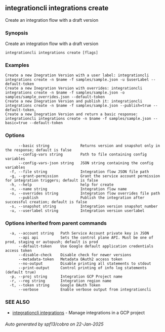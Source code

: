 ## integrationcli integrations create

Create an integration flow with a draft version

### Synopsis

Create an integration flow with a draft version

```
integrationcli integrations create [flags]
```

### Examples

```
Create a new Inegration Version with a user label: integrationcli integrations create -n $name -f samples/sample.json -u $userLabel --default-token
Create a new Inegration Version with overrides: integrationcli integrations create -n $name -f samples/sample.json -o samples/sample_overrides.json --default-token
Create a new Inegration Version and publish it: integrationcli integrations create -n $name -f samples/sample.json --publish=true --default-token,
Create a new Inegration Version and return a basic response: integrationcli integrations create -n $name -f samples/sample.json --basic=true --default-token
```

### Options

```
      --basic string              Returns version and snapshot only in the response; default is false
      --config-vars string        Path to file containing config variables
      --config-vars-json string   JSON string containing the config variables
  -f, --file string               Integration flow JSON file path
  -g, --grant-permission          Grant the service account permission for integration triggers; default is false
  -h, --help                      help for create
  -n, --name string               Integration flow name
  -o, --overrides string          Integration flow overrides file path
      --publish                   Publish the integration after successful creation; default is false
  -s, --snapshot string           Integration version snapshot number
  -u, --userlabel string          Integration version userlabel
```

### Options inherited from parent commands

```
  -a, --account string   Path Service Account private key in JSON
      --api api          Sets the control plane API. Must be one of prod, staging or autopush; default is prod
      --default-token    Use Google default application credentials access token
      --disable-check    Disable check for newer versions
      --metadata-token   Metadata OAuth2 access token
      --no-output        Disable printing all statements to stdout
      --print-output     Control printing of info log statements (default true)
  -p, --proj string      Integration GCP Project name
  -r, --reg string       Integration region name
  -t, --token string     Google OAuth Token
      --verbose          Enable verbose output from integrationcli
```

### SEE ALSO

* [integrationcli integrations](integrationcli_integrations.md)	 - Manage integrations in a GCP project

###### Auto generated by spf13/cobra on 22-Jan-2025
